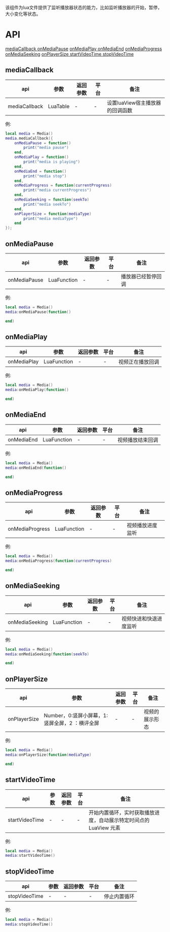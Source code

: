 该组件为lua文件提供了监听播放器状态的能力，比如监听播放器的开始，暂停，大小变化等状态。

# API

[mediaCallback ](#mediaCallback)
[onMediaPause](#onMediaPause)
[onMediaPlay ](#onMediaPlay)
[onMediaEnd](#onMediaEnd)
[onMediaProgress ](#onMediaProgress)
[onMediaSeeking](#onMediaSeeking)
[onPlayerSize ](#onPlayerSize)
[startVideoTime ](#startVideoTime)
[stopVideoTime](#stopVideoTime)

##  mediaCallback
| api  |参数   |返回参数   |平台   |备注|
| ------------ | ------------ | ------------ | ------------ |------------ |
| mediaCallback   |   LuaTable|   -|-|   设置luaView宿主播放器的回调函数|

例:
```lua
local media = Media()
media.mediaCallback({
    onMediaPause = function()
        print("media pause")
    end,
    onMediaPlay = function()
        print("media is playing")
    end,
    onMediaEnd = function()
        print("media stop")
    end,
    onMediaProgress = function(currentProgress)
        print("media currentProgress")
    end，
	onMediaSeeking = function(seekTo)
        print("media seekTo")
    end,
	onPlayerSize = function(mediaType)
        print("media mediaType")
    end
});
```

## onMediaPause
| api  |参数   |返回参数   |平台   |备注|
| ------------ | ------------ | ------------ | ------------ |------------ |
| onMediaPause   |   LuaFunction|   -|-|    播放器已经暂停回调|

例:
```lua
local media = Media()
media:onMediaPause(function() 

end)
```

## onMediaPlay
| api  |参数   |返回参数   |平台   |备注|
| ------------ | ------------ | ------------ | ------------ |------------ |
| onMediaPlay   |   LuaFunction|   -|-|    视频正在播放回调|

例:
```lua
local media = Media()
media:onMediaPlay(function() 

end)
```

## onMediaEnd
| api  |参数   |返回参数   |平台   |备注|
| ------------ | ------------ | ------------ | ------------ |------------ |
| onMediaEnd   |   LuaFunction|   -|-|    视频播放结束回调|

例:
```lua
local media = Media()
media:onMediaEnd(function() 

end)
```

## onMediaProgress
| api  |参数   |返回参数   |平台   |备注|
| ------------ | ------------ | ------------ | ------------ |------------ |
| onMediaProgress   |   LuaFunction|   -|-|    视频播放进度监听|

例:
```lua
local media = Media()
media:onMediaProgress(function(currentProgress) 

end)
```

## onMediaSeeking
| api  |参数   |返回参数   |平台   |备注|
| ------------ | ------------ | ------------ | ------------ |------------ |
| onMediaSeeking   |   LuaFunction|   -|-|    视频快进和快退进度监听|

例:
```lua
local media = Media()
media:onMediaSeeking(function(seekTo) 

end)
```

## onPlayerSize
| api  |参数   |返回参数   |平台   |备注|
| ------------ | ------------ | ------------ | ------------ |------------ |
| onPlayerSize   |   Number，0:竖屏小屏幕，1:竖屏全屏，2 ：横评全屏|   -|-|    视频的展示形态|

例:
```lua
local media = Media()
media:onPlayerSize(function(mediaType) 

end)
```

## startVideoTime
| api  |参数   |返回参数   |平台   |备注|
| ------------ | ------------ | ------------ | ------------ |------------ |
| startVideoTime   |  -|   -|-|    开始内置循环，实时获取播放进度，自动展示特定时间点的LuaView 元素|

例:
```lua
local media = Media()
media:startVideoTime()
```

## stopVideoTime
| api  |参数   |返回参数   |平台   |备注|
| ------------ | ------------ | ------------ | ------------ |------------ |
| stopVideoTime   |  -|   -|-|    停止内置循环|

例:
```lua
local media = Media()
media:stopVideoTime()
```